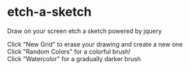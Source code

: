 # etch-a-sketch
Draw on your screen etch a sketch powered by jquery

Click "New Grid" to erase your drawing and create a new one <br>
Click "Random Colors" for a colorful brush!<br>
Click "Watercolor" for a gradually darker brush
